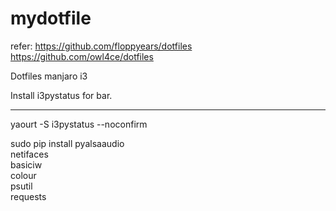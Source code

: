 # mydotfile

refer: https://github.com/floppyears/dotfiles
https://github.com/owl4ce/dotfiles

Dotfiles manjaro i3

Install i3pystatus for bar.

**************************

yaourt -S i3pystatus --noconfirm

sudo pip install pyalsaaudio \
    netifaces \
    basiciw \
    colour \
    psutil \
    requests

